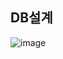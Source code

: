 ## DB설계
![image](https://user-images.githubusercontent.com/45089402/126778202-be0f2141-b8e6-4fd5-9f25-f4bb02fb16d2.png)
